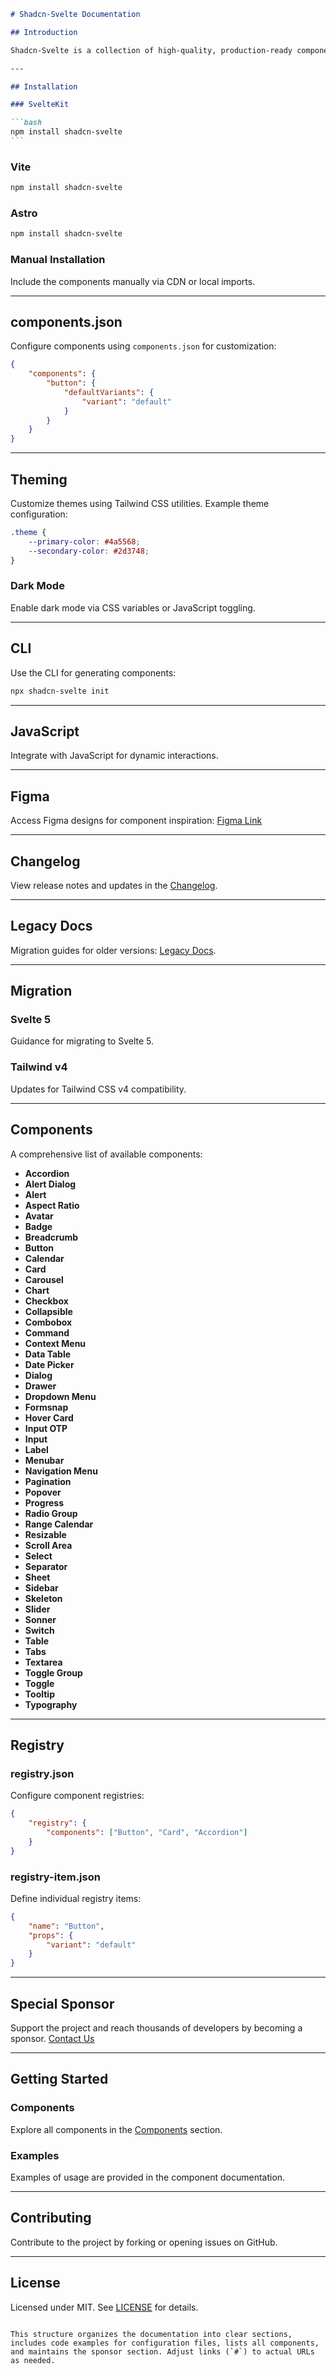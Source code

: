 ````markdown
# Shadcn-Svelte Documentation

## Introduction

Shadcn-Svelte is a collection of high-quality, production-ready components built with Svelte and Tailwind CSS. Built by Shadcn, ported to Svelte by Huntabyte & CokaKoala.

---

## Installation

### SvelteKit

```bash
npm install shadcn-svelte
```
````

### Vite

```bash
npm install shadcn-svelte
```

### Astro

```bash
npm install shadcn-svelte
```

### Manual Installation

Include the components manually via CDN or local imports.

---

## components.json

Configure components using `components.json` for customization:

```json
{
	"components": {
		"button": {
			"defaultVariants": {
				"variant": "default"
			}
		}
	}
}
```

---

## Theming

Customize themes using Tailwind CSS utilities. Example theme configuration:

```css
.theme {
	--primary-color: #4a5568;
	--secondary-color: #2d3748;
}
```

### Dark Mode

Enable dark mode via CSS variables or JavaScript toggling.

---

## CLI

Use the CLI for generating components:

```bash
npx shadcn-svelte init
```

---

## JavaScript

Integrate with JavaScript for dynamic interactions.

---

## Figma

Access Figma designs for component inspiration: [Figma Link](#)

---

## Changelog

View release notes and updates in the [Changelog](#).

---

## Legacy Docs

Migration guides for older versions: [Legacy Docs](#).

---

## Migration

### Svelte 5

Guidance for migrating to Svelte 5.

### Tailwind v4

Updates for Tailwind CSS v4 compatibility.

---

## Components

A comprehensive list of available components:

- **Accordion**
- **Alert Dialog**
- **Alert**
- **Aspect Ratio**
- **Avatar**
- **Badge**
- **Breadcrumb**
- **Button**
- **Calendar**
- **Card**
- **Carousel**
- **Chart**
- **Checkbox**
- **Collapsible**
- **Combobox**
- **Command**
- **Context Menu**
- **Data Table**
- **Date Picker**
- **Dialog**
- **Drawer**
- **Dropdown Menu**
- **Formsnap**
- **Hover Card**
- **Input OTP**
- **Input**
- **Label**
- **Menubar**
- **Navigation Menu**
- **Pagination**
- **Popover**
- **Progress**
- **Radio Group**
- **Range Calendar**
- **Resizable**
- **Scroll Area**
- **Select**
- **Separator**
- **Sheet**
- **Sidebar**
- **Skeleton**
- **Slider**
- **Sonner**
- **Switch**
- **Table**
- **Tabs**
- **Textarea**
- **Toggle Group**
- **Toggle**
- **Tooltip**
- **Typography**

---

## Registry

### registry.json

Configure component registries:

```json
{
	"registry": {
		"components": ["Button", "Card", "Accordion"]
	}
}
```

### registry-item.json

Define individual registry items:

```json
{
	"name": "Button",
	"props": {
		"variant": "default"
	}
}
```

---

## Special Sponsor

Support the project and reach thousands of developers by becoming a sponsor. [Contact Us](#)

---

## Getting Started

### Components

Explore all components in the [Components](#) section.

### Examples

Examples of usage are provided in the component documentation.

---

## Contributing

Contribute to the project by forking or opening issues on GitHub.

---

## License

Licensed under MIT. See [LICENSE](#) for details.

```

This structure organizes the documentation into clear sections, includes code examples for configuration files, lists all components, and maintains the sponsor section. Adjust links (`#`) to actual URLs as needed.
```
